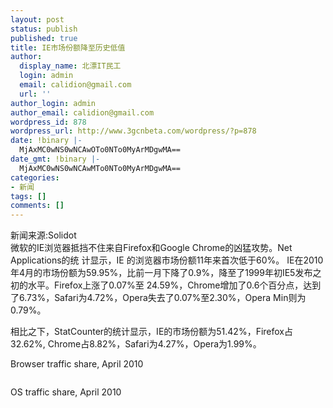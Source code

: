 ```yaml
---
layout: post
status: publish
published: true
title: IE市场份额降至历史低值
author:
  display_name: 北漂IT民工
  login: admin
  email: calidion@gmail.com
  url: ''
author_login: admin
author_email: calidion@gmail.com
wordpress_id: 878
wordpress_url: http://www.3gcnbeta.com/wordpress/?p=878
date: !binary |-
  MjAxMC0wNS0wNCAwOTo0NTo0MyArMDgwMA==
date_gmt: !binary |-
  MjAxMC0wNS0wNCAwMTo0NTo0MyArMDgwMA==
categories:
- 新闻
tags: []
comments: []
---
```

<p>新闻来源:Solidot<br />
微软的IE浏览器抵挡不住来自Firefox和Google Chrome的凶猛攻势。Net Applications的统 计显示，IE 的浏览器市场份额11年来首次低于60%。 IE在2010年4月的市场份额为59.95%，比前一月下降了0.9%，降至了1999年初IE5发布之初的水平。Firefox上涨了0.07%至 24.59%，Chrome增加了0.6个百分点，达到了6.73%，Safari为4.72%，Opera失去了0.07%至2.30%，Opera Min则为0.79%。</p>
<p>相比之下，StatCounter的统计显示，IE的市场份额为51.42%，Firefox占32.62%, Chrome占8.82%，Safari为4.27%，Opera为1.99%。</p>
<p>Browser traffic share, April 2010</p>
<p><img src="http://img.cnbeta.com/newsimg/100504/06584201575685017.jpg" alt="" /></p>
<p>OS traffic share, April 2010</p>
<p><img src="http://img.cnbeta.com/newsimg/100504/0658431274078457.jpg" alt="" /></p>
